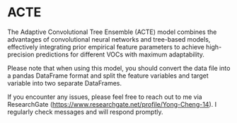 # ACTE
The Adaptive Convolutional Tree Ensemble (ACTE) model combines the advantages of convolutional neural networks and tree-based models, effectively integrating prior empirical feature parameters to achieve high-precision predictions for different VOCs with maximum adaptability.

Please note that when using this model, you should convert the data file into a pandas DataFrame format and split the feature variables and target variable into two separate DataFrames.

If you encounter any issues, please feel free to reach out to me via ResearchGate (https://www.researchgate.net/profile/Yong-Cheng-14). I regularly check messages and will respond promptly.
